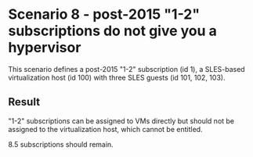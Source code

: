 Scenario 8 - post-2015 "1-2" subscriptions do not give you a hypervisor
=======================================================================

This scenario defines a post-2015 "1-2" subscription (id 1), a SLES-based
virtualization host (id 100) with three SLES guests (id 101, 102, 103).

Result
------

"1-2" subscriptions can be assigned to VMs directly but should not
be assigned to the virtualization host, which cannot be entitled.

8.5 subscriptions should remain.
